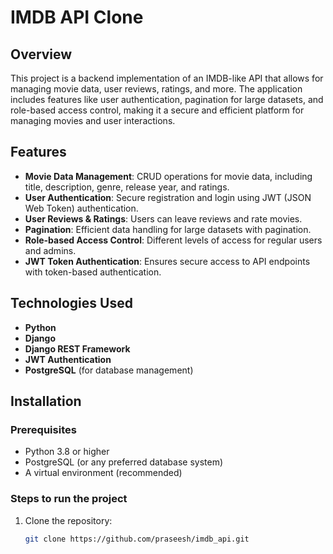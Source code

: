 # IMDB API Clone

## Overview

This project is a backend implementation of an IMDB-like API that allows for managing movie data, user reviews, ratings, and more. The application includes features like user authentication, pagination for large datasets, and role-based access control, making it a secure and efficient platform for managing movies and user interactions.

## Features

- **Movie Data Management**: CRUD operations for movie data, including title, description, genre, release year, and ratings.
- **User Authentication**: Secure registration and login using JWT (JSON Web Token) authentication.
- **User Reviews & Ratings**: Users can leave reviews and rate movies.
- **Pagination**: Efficient data handling for large datasets with pagination.
- **Role-based Access Control**: Different levels of access for regular users and admins.
- **JWT Token Authentication**: Ensures secure access to API endpoints with token-based authentication.

## Technologies Used

- **Python**  
- **Django**  
- **Django REST Framework**  
- **JWT Authentication**  
- **PostgreSQL** (for database management)

## Installation

### Prerequisites

- Python 3.8 or higher
- PostgreSQL (or any preferred database system)
- A virtual environment (recommended)

### Steps to run the project

1. Clone the repository:

   ```bash
   git clone https://github.com/praseesh/imdb_api.git
